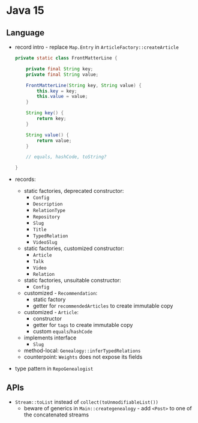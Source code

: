 # Java 15

## Language

* record intro - replace `Map.Entry` in `ArticleFactory::createArticle`

	```java
	private static class FrontMatterLine {

		private final String key;
		private final String value;

		FrontMatterLine(String key, String value) {
			this.key = key;
			this.value = value;
		}

		String key() {
			return key;
		}

		String value() {
			return value;
		}

		// equals, hashCode, toString?

	}
	```

* records:
	* static factories, deprecated constructor:
		* `Config`
		* `Description`
		* `RelationType`
		* `Repository`
		* `Slug`
		* `Title`
		* `TypedRelation`
		* `VideoSlug`
	* static factories, customized constructor:
		* `Article`
		* `Talk`
		* `Video`
		* `Relation`
	* static factories, unsuitable constructor:
		* `Config`
	* customized - `Recommendation`:
		* static factory
		* getter for `recommendedArticles` to create immutable copy
	* customized - `Article`:
		* constructor
		* getter for `tags` to create immutable copy
		* custom `equals`/`hashCode`
	* implements interface
		* `Slug`
	* method-local: `Genealogy::inferTypedRelations`
	* counterpoint: `Weights` does not expose its fields

* type pattern in `RepoGenealogist`

## APIs

* `Stream::toList` instead of `collect(toUnmodifiableList())`
	* beware of generics in `Main::creategenealogy` - add `<Post>` to one of the concatenated streams
